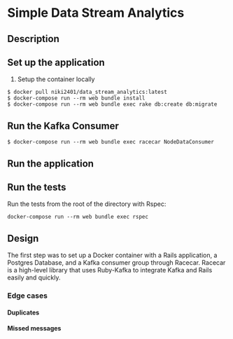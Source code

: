 # Simple Data Stream Analytics

## Description

## Set up the application

1. Setup the container locally

```
$ docker pull niki2401/data_stream_analytics:latest
$ docker-compose run --rm web bundle install
$ docker-compose run --rm web bundle exec rake db:create db:migrate
```

## Run the Kafka Consumer
   
```
$ docker-compose run --rm web bundle exec racecar NodeDataConsumer
```

## Run the application

## Run the tests

Run the tests from the root of the directory with Rspec:

```
docker-compose run --rm web bundle exec rspec
```

## Design

The first step was to set up a Docker container with a Rails application, a Postgres Database, and a Kafka consumer group through Racecar. Racecar is a high-level library that uses Ruby-Kafka to integrate Kafka and Rails easily and quickly.

### Edge cases

#### Duplicates

#### Missed messages